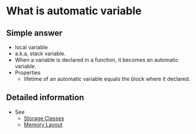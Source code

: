 # What is automatic variable
## Simple answer
- local variable
- a.k.a, stack variable.
- When a variable is declared in a function, it becomes an automatic variable.
- Properties
    - lifetime of an automatic variable equals the block where it declared.

## Detailed information
- See 
    - [Storage Classes](../others/StorageClasses.md)
    - [Memory Layout](../others/MemoryLayout.md)